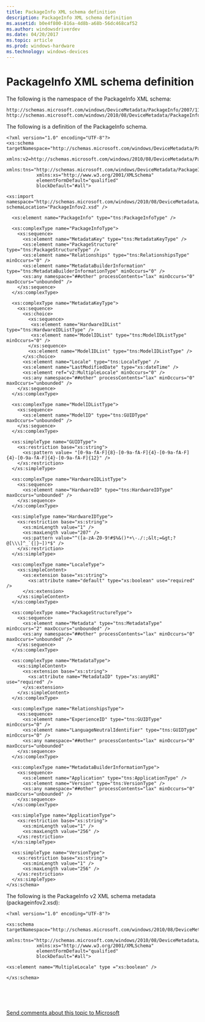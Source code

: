 ```yaml
---
title: PackageInfo XML schema definition
description: PackageInfo XML schema definition
ms.assetid: b0e4f800-816a-4d8b-a68b-56dc468caf52
ms.author: windowsdriverdev
ms.date: 04/20/2017
ms.topic: article
ms.prod: windows-hardware
ms.technology: windows-devices
---
```


# PackageInfo XML schema definition


The following is the namespace of the PackageInfo XML schema:

``` syntax
http://schemas.microsoft.com/windows/DeviceMetadata/PackageInfo/2007/11/
http://schemas.microsoft.com/windows/2010/08/DeviceMetadata/PackageInfov2
```

The following is a definition of the PackageInfo schema.

``` syntax
<?xml version="1.0" encoding="UTF-8"?>
<xs:schema targetNamespace="http://schemas.microsoft.com/windows/DeviceMetadata/PackageInfo/2007/11/"
           xmlns:v2=http://schemas.microsoft.com/windows/2010/08/DeviceMetadata/PackageInfov2
           xmlns:tns="http://schemas.microsoft.com/windows/DeviceMetadata/PackageInfo/2007/11/"
           xmlns:xs="http://www.w3.org/2001/XMLSchema"
           elementFormDefault="qualified"
           blockDefault="#all">

<xs:import namespace="http://schemas.microsoft.com/windows/2010/08/DeviceMetadata/PackageInfov2" schemaLocation="PackageInfov2.xsd" />

  <xs:element name="PackageInfo" type="tns:PackageInfoType" />

  <xs:complexType name="PackageInfoType">
    <xs:sequence>
      <xs:element name="MetadataKey" type="tns:MetadataKeyType" />
      <xs:element name="PackageStructure" type="tns:PackageStructureType" />
      <xs:element name="Relationships" type="tns:RelationshipsType" minOccurs="0" />
      <xs:element name="MetadataBuilderInformation" type="tns:MetadataBuilderInformationType" minOccurs="0" />
      <xs:any namespace="##other" processContents="lax" minOccurs="0" maxOccurs="unbounded" />
    </xs:sequence>
  </xs:complexType>

  <xs:complexType name="MetadataKeyType">
    <xs:sequence>
      <xs:choice>
        <xs:sequence>
         <xs:element name="HardwareIDList" type="tns:HardwareIDListType" />
         <xs:element name="ModelIDList" type="tns:ModelIDListType" minOccurs="0" />
        </xs:sequence>
        <xs:element name="ModelIDList" type="tns:ModelIDListType" />
      </xs:choice>
      <xs:element name="Locale" type="tns:LocaleType" />
      <xs:element name="LastModifiedDate" type="xs:dateTime" />
      <xs:element ref="v2:MultipleLocale" minOccurs="0" />
      <xs:any namespace="##other" processContents="lax" minOccurs="0" maxOccurs="unbounded" />
    </xs:sequence>
  </xs:complexType>

  <xs:complexType name="ModelIDListType">
    <xs:sequence>
      <xs:element name="ModelID" type="tns:GUIDType" maxOccurs="unbounded" />
    </xs:sequence>
  </xs:complexType>

  <xs:simpleType name="GUIDType">
    <xs:restriction base="xs:string">
      <xs:pattern value= "[0-9a-fA-F]{8}-[0-9a-fA-F]{4}-[0-9a-fA-F]{4}-[0-9a-fA-F]{4}-[0-9a-fA-F]{12}" />
    </xs:restriction>
  </xs:simpleType>

  <xs:complexType name="HardwareIDListType">
    <xs:sequence>
      <xs:element name="HardwareID" type="tns:HardwareIDType" maxOccurs="unbounded" />
    </xs:sequence>
  </xs:complexType>

  <xs:simpleType name="HardwareIDType">
    <xs:restriction base="xs:string">
      <xs:minLength value="1" />
      <xs:maxLength value="207" />
      <xs:pattern value="^([a-zA-Z0-9!#$%&()*+\-./:;&lt;=&gt;?@[\\\]^_`{|}~])*$" /> 
    </xs:restriction>
  </xs:simpleType>

  <xs:complexType name="LocaleType">
    <xs:simpleContent>
      <xs:extension base="xs:string">
        <xs:attribute name="default" type="xs:boolean" use="required" />
      </xs:extension>
    </xs:simpleContent>
  </xs:complexType>

  <xs:complexType name="PackageStructureType">
    <xs:sequence>
      <xs:element name="Metadata" type="tns:MetadataType" minOccurs="2" maxOccurs="unbounded" />
      <xs:any namespace="##other" processContents="lax" minOccurs="0" maxOccurs="unbounded" />
    </xs:sequence>
  </xs:complexType>

  <xs:complexType name="MetadataType">
    <xs:simpleContent>
      <xs:extension base="xs:string">
        <xs:attribute name="MetadataID" type="xs:anyURI" use="required" />
      </xs:extension>
    </xs:simpleContent>
  </xs:complexType>

  <xs:complexType name="RelationshipsType">
    <xs:sequence>
      <xs:element name="ExperienceID" type="tns:GUIDType" minOccurs="0" />
      <xs:element name="LanguageNeutralIdentifier" type="tns:GUIDType" minOccurs="0" />
      <xs:any namespace="##other" processContents="lax" minOccurs="0" maxOccurs="unbounded"
    </xs:sequence>
  </xs:complexType>

  <xs:complexType name="MetadataBuilderInformationType">
    <xs:sequence>
      <xs:element name="Application" type="tns:ApplicationType" />
      <xs:element name="Version" type="tns:VersionType" />
      <xs:any namespace="##other" processContents="lax" minOccurs="0" maxOccurs="unbounded" />
    </xs:sequence>
  </xs:complexType>

  <xs:simpleType name="ApplicationType">
    <xs:restriction base="xs:string">
      <xs:minLength value="1" />
      <xs:maxLength value="256" />
    </xs:restriction>
  </xs:simpleType>

  <xs:simpleType name="VersionType">
    <xs:restriction base="xs:string">
      <xs:minLength value="1" />
      <xs:maxLength value="256" />
    </xs:restriction>
  </xs:simpleType>
</xs:schema>
```

The following is the PackageInfo v2 XML schema metadata (packageinfov2.xsd):

``` syntax
<?xml version="1.0" encoding="UTF-8"?>

<xs:schema targetNamespace="http://schemas.microsoft.com/windows/2010/08/DeviceMetadata/PackageInfov2"
           xmlns:tns="http://schemas.microsoft.com/windows/2010/08/DeviceMetadata/PackageInfov2"
           xmlns:xs="http://www.w3.org/2001/XMLSchema"
           elementFormDefault="qualified"
           blockDefault="#all">

<xs:element name="MultipleLocale" type ="xs:boolean" />

</xs:schema>
```

 

 

[Send comments about this topic to Microsoft](mailto:wsddocfb@microsoft.com?subject=Documentation%20feedback%20%5Bp_mb\p_mb%5D:%20PackageInfo%20XML%20schema%20definition%20%20RELEASE:%20%281/18/2017%29&body=%0A%0APRIVACY%20STATEMENT%0A%0AWe%20use%20your%20feedback%20to%20improve%20the%20documentation.%20We%20don't%20use%20your%20email%20address%20for%20any%20other%20purpose,%20and%20we'll%20remove%20your%20email%20address%20from%20our%20system%20after%20the%20issue%20that%20you're%20reporting%20is%20fixed.%20While%20we're%20working%20to%20fix%20this%20issue,%20we%20might%20send%20you%20an%20email%20message%20to%20ask%20for%20more%20info.%20Later,%20we%20might%20also%20send%20you%20an%20email%20message%20to%20let%20you%20know%20that%20we've%20addressed%20your%20feedback.%0A%0AFor%20more%20info%20about%20Microsoft's%20privacy%20policy,%20see%20http://privacy.microsoft.com/default.aspx. "Send comments about this topic to Microsoft")




